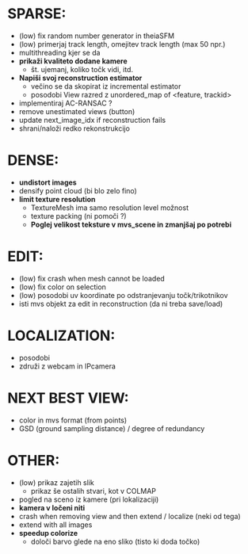 
# SPARSE:
- (low) fix random number generator in theiaSFM
- (low) primerjaj track length, omejitev track length (max 50 npr.)
- multithreading kjer se da
- **prikaži kvaliteto dodane kamere**
    - št. ujemanj, koliko točk vidi, itd.
- **Napiši svoj reconstruction estimator**
    - večino se da skopirat iz incremental estimator
    - posodobi View razred z unordered_map of <feature, trackid>
- implementiraj AC-RANSAC ?
- remove unestimated views (button)
- update next_image_idx if reconstruction fails
- shrani/naloži redko rekonstrukcijo

# DENSE:
- **undistort images**
- densify point cloud (bi blo zelo fino)
- **limit texture resolution**
    - TextureMesh ima samo resolution level možnost
    - texture packing (ni pomoči ?)
    - **Poglej velikost teksture v mvs_scene in zmanjšaj po potrebi**

# EDIT:
- (low) fix crash when mesh cannot be loaded
- (low) fix color on selection
- (low) posodobi uv koordinate po odstranjevanju točk/trikotnikov
- isti mvs objekt za edit in reconstruction (da ni treba save/load)

# LOCALIZATION:
- posodobi
- združi z webcam in IPcamera

# NEXT BEST VIEW:
- color in mvs format (from points)
- GSD (ground sampling distance) / degree of redundancy

# OTHER:
- (low) prikaz zajetih slik
    - prikaz še ostalih stvari, kot v COLMAP
- pogled na sceno iz kamere (pri lokalizaciji)
- **kamera v ločeni niti**
- crash when removing view and then extend / localize (neki od tega)
- extend with all images
- **speedup colorize**
    - določi barvo glede na eno sliko (tisto ki doda točko)